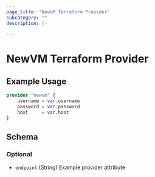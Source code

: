 ```yaml
---
page_title: "NewVM Terraform Provider"
subcategory: ""
description: |-
  
---
```


# NewVM Terraform Provider



## Example Usage

```terraform
provider "newvm" {
    username = var.username
    password = var.password
    host     = var.host
}
```

<!-- schema -->
## Schema

### Optional

- `endpoint` (String) Example provider attribute
